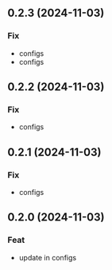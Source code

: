 ## 0.2.3 (2024-11-03)

### Fix

- configs
- configs

## 0.2.2 (2024-11-03)

### Fix

- configs

## 0.2.1 (2024-11-03)

### Fix

- configs

## 0.2.0 (2024-11-03)

### Feat

- update in configs
